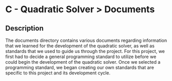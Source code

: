 
# C - Quadratic Solver > Documents

## Description
The documents directory contains various documents regarding information that we learned for the development of the quadratic solver, as well as standards that we used to guide us through the project. For this project, we first had to decide a general programming standard to utilize before we could begin the development of the quadratic solver. Once we selected a programming standard, we began creating our own standards that are specific to this project and its development cycle.
